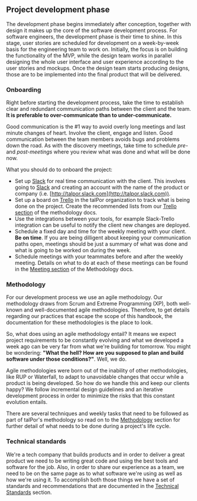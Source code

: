 Project development phase
---------------------------------

The development phase begins immediately after conception, together
with design it makes up the core of the software development
process. For software engineers, the development phase is their time
to shine. In this stage, user stories are scheduled for development on
a week-by-week basis for the engineering team to work on. Initially,
the focus is on building the functionality of the MVP, while the design
team works in parallel designing the whole user interface and user
experience according to the user stories and mockups. Once the design
team starts producing designs, those are to be implemented into the final
product that will be delivered.


### Onboarding

Right before starting the development process, take the time to establish
clear and redundant communication paths between the client and the team. **It is
preferable to over-communicate than to under-communicate.**

Good communication is the #1 way to avoid overly long meetings and
last minute changes of heart. Involve the client, engage and
listen. Good communication between the team members avoids bugs and
problems down the road. As with the discovery meetings, take time to
schedule *pre-* and *post-meetings* where you review what was done and
what will be done now.


What you should do to onboard the project:

- Set up [Slack](http://www.slack.com) for real time communication with the client.
  This involves going to [Slack](http://www.slack.com) and creating an account with
  the name of the product or company (i.e. [http://talpor.slack.com](http://talpor.slack.com)).
- Set up a board on [Trello](http://www.trello.com) in the talPor organization to
  track what is being done on the project. Create the recommended lists from our
  [Trello section](methodology/trello.md) of the methodology docs.
- Use the integrations between your tools, for example Slack-Trello integration
  can be useful to notify the client new changes are deployed.
- Schedule a fixed day and time for the weekly meeting with your client.
  **Be on time**. If you are being dilligent about keeping your communication
  paths open, meetings should be just a summary of what was done and what is going
  to be worked on during the week.
- Schedule meetings with your teammates before and after the weekly meeting.
  Details on what to do at each of these meetings can be found in the
  [Meeting section](methodology/meetings.md) of the Methodology docs.
### Methodology

For our development process we use an agile methodology. Our methodology draws
from Scrum and Extreme Programming (XP), both well-known and well-documented
agile methodologies. Therefore, to get details regarding our practices that
escape the scope of this handbook, the documentation for these methodologies
is the place to look.

So, what does using an agile methodology entail? It means we expect project
requirements to be constantly evolving and what we developed a week ago can be
very far from what we're building for tomorrow. You might be wondering:
**"What the hell? How are you supposed to plan and build software under those
conditions?"**. Well, we do.

Agile methodologies were born out of the inability of other methodologies, like
RUP or Waterfall, to adapt to unavoidable changes that occur while a product
is being developed. So how do we handle this and keep our clients happy? We
follow incremental design guidelines and an iterative development process in
order to minimize the risks that this constant evolution entails.

There are several techniques and weekly tasks that need to be followed as part
of talPor's methodology so read on to the [Methodology](./methodology/index.md)
section for further detail of what needs to be done during a project's life cycle.

### Technical standards

We're a tech company that builds products and in order to deliver a great product
we need to be writing great code and using the best tools and software for the
job. Also, in order to share our experience as a team, we need to be on the same
page as to what software we're using as well as how we're using it. To accomplish
both those things we have a set of standards and recommendations that are documented
in the [Technical Standards](tech/) section.

